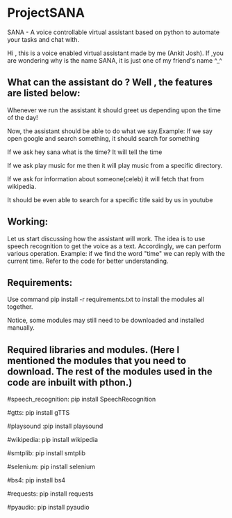 # ProjectSANA
 SANA - A voice controllable virtual assistant based on python to automate your tasks and chat with.

Hi  , this is a  voice enabled virtual assistant made by me (Ankit Josh).
If ,you are wondering why is the name SANA, it is just one of my friend's name ^_^ 

## What can the assistant do ? Well , the features are listed below:

Whenever we run the assistant it should greet us depending upon the time of the day!

Now, the assistant should be able to do what we say.Example: If we say open google and search something, it should search for something

If we ask hey sana what is the time? It will tell the time

If we ask play music for me then it will play music from a specific directory.

If we ask for information about someone(celeb) it will fetch that from wikipedia.

It should be even able to search for a specific title said by us in youtube


## Working:

Let us start discussing how the assistant will work. The idea is to use speech recognition to get the voice as a text.
Accordingly, we can perform various operation. Example: if we find the word "time" we can reply with the current time.
Refer to the code for better understanding.







## Requirements:

Use command pip install -r requirements.txt to install the modules all together.

Notice, some modules may still need to be downloaded and installed manually.


## Required libraries and modules. (Here I mentioned the modules that you need to download. The rest of the modules used in the code are inbuilt with pthon.)

#speech_recognition: pip install SpeechRecognition

#gtts: pip install gTTS

#playsound :pip install playsound

#wikipedia: pip install wikipedia

#smtplib: pip install smtplib

#selenium: pip install selenium

#bs4: pip install bs4

#requests: pip install requests

#pyaudio: pip install pyaudio


